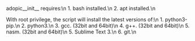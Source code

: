 adopic__init__ requires:\n
    1. bash installed.\n
    2. apt installed.\n

With root privilege, the script will install the latest versions of:\n
    1. python3-pip.\n
    2. python3.\n
    3. gcc.  (32bit and 64bit)\n
    4. g++.  (32bit and 64bit)\n
    5. nasm. (32bit and 64bit)\n
    5. Sublime Text 3.\n
    6. git.\n
